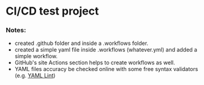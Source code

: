 # CI/CD test project

### Notes:

- created .github folder and inside a .workflows folder.
- created a simple yaml file inside .workflows (whatever.yml) and added a simple workflow.
- GitHub's site Actions section helps to create workflows as well.
- YAML files accuracy be checked online with some free syntax validators (e.g. [YAML Lint](http://www.yamllint.com/))
